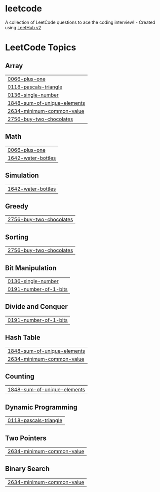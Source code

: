 # leetcode
A collection of LeetCode questions to ace the coding interview! - Created using [LeetHub v2](https://github.com/arunbhardwaj/LeetHub-2.0)

<!---LeetCode Topics Start-->
# LeetCode Topics
## Array
|  |
| ------- |
| [0066-plus-one](https://github.com/Adhilllllllll/leetcode/tree/master/0066-plus-one) |
| [0118-pascals-triangle](https://github.com/Adhilllllllll/leetcode/tree/master/0118-pascals-triangle) |
| [0136-single-number](https://github.com/Adhilllllllll/leetcode/tree/master/0136-single-number) |
| [1848-sum-of-unique-elements](https://github.com/Adhilllllllll/leetcode/tree/master/1848-sum-of-unique-elements) |
| [2634-minimum-common-value](https://github.com/Adhilllllllll/leetcode/tree/master/2634-minimum-common-value) |
| [2756-buy-two-chocolates](https://github.com/Adhilllllllll/leetcode/tree/master/2756-buy-two-chocolates) |
## Math
|  |
| ------- |
| [0066-plus-one](https://github.com/Adhilllllllll/leetcode/tree/master/0066-plus-one) |
| [1642-water-bottles](https://github.com/Adhilllllllll/leetcode/tree/master/1642-water-bottles) |
## Simulation
|  |
| ------- |
| [1642-water-bottles](https://github.com/Adhilllllllll/leetcode/tree/master/1642-water-bottles) |
## Greedy
|  |
| ------- |
| [2756-buy-two-chocolates](https://github.com/Adhilllllllll/leetcode/tree/master/2756-buy-two-chocolates) |
## Sorting
|  |
| ------- |
| [2756-buy-two-chocolates](https://github.com/Adhilllllllll/leetcode/tree/master/2756-buy-two-chocolates) |
## Bit Manipulation
|  |
| ------- |
| [0136-single-number](https://github.com/Adhilllllllll/leetcode/tree/master/0136-single-number) |
| [0191-number-of-1-bits](https://github.com/Adhilllllllll/leetcode/tree/master/0191-number-of-1-bits) |
## Divide and Conquer
|  |
| ------- |
| [0191-number-of-1-bits](https://github.com/Adhilllllllll/leetcode/tree/master/0191-number-of-1-bits) |
## Hash Table
|  |
| ------- |
| [1848-sum-of-unique-elements](https://github.com/Adhilllllllll/leetcode/tree/master/1848-sum-of-unique-elements) |
| [2634-minimum-common-value](https://github.com/Adhilllllllll/leetcode/tree/master/2634-minimum-common-value) |
## Counting
|  |
| ------- |
| [1848-sum-of-unique-elements](https://github.com/Adhilllllllll/leetcode/tree/master/1848-sum-of-unique-elements) |
## Dynamic Programming
|  |
| ------- |
| [0118-pascals-triangle](https://github.com/Adhilllllllll/leetcode/tree/master/0118-pascals-triangle) |
## Two Pointers
|  |
| ------- |
| [2634-minimum-common-value](https://github.com/Adhilllllllll/leetcode/tree/master/2634-minimum-common-value) |
## Binary Search
|  |
| ------- |
| [2634-minimum-common-value](https://github.com/Adhilllllllll/leetcode/tree/master/2634-minimum-common-value) |
<!---LeetCode Topics End-->
